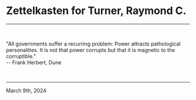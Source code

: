 # Zettelkasten for Turner, Raymond C.

---

<br>


"All governments suffer a recurring problem: Power attracts pathological personalities. It is not that power corrupts but that it is magnetic to the corruptible."\
 -- Frank Herbert, Dune
 

</br>

---
March 9th, 2024
